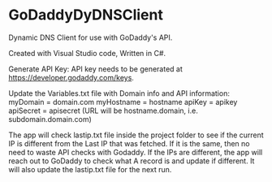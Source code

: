 # GoDaddyDyDNSClient
Dynamic DNS Client for use with GoDaddy's API.

Created with Visual Studio code, Written in C#. 

Generate API Key:
API key needs to be generated at https://developer.godaddy.com/keys.

Update the Variables.txt file with Domain info and API information:
myDomain = domain.com
myHostname = hostname
apiKey = apikey
apiSecret = apisecret
(URL will be hostname.domain, i.e. subdomain.domain.com)

The app will check lastip.txt file inside the project folder to see if the current IP is different from the Last IP that was fetched. If it is the same, then no need to waste API checks with Godaddy. If the IPs are different, the app will reach out to GoDaddy to check what A record is and update if different. It will also update the lastip.txt file for the next run. 
